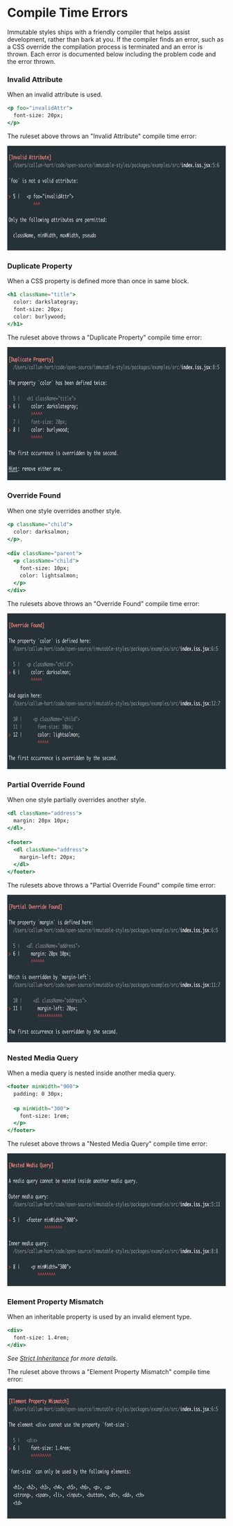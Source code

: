 # Compile Time Errors

Immutable styles ships with a friendly compiler that helps assist development, rather than bark at you. If the compiler finds an error, such as a CSS override the compilation process is terminated and an error is thrown. Each error is documented below including the problem code and the error thrown.

### Invalid Attribute

When an invalid attribute is used.

```jsx
<p foo="invalidAttr">
  font-size: 20px;
</p>
```

The ruleset above throws an "Invalid Attribute" compile time error:

<p align="center">
  <img src="../docs/_images/UnknownAttribute.png"
    width="780px"
    height="241px"
    alt="Unknown Attribute compile time error"
    title="Unknown Attribute compile time error"
  />
</p>

### Duplicate Property

When a CSS property is defined more than once in same block.

```jsx
<h1 className="title">
  color: darkslategray;
  font-size: 20px;
  color: burlywood;
</h1>
```

The ruleset above throws a "Duplicate Property" compile time error:

<p align="center">
  <img src="../docs/_images/DuplicateCSSProperty.png"
    width="780px"
    height="307px"
    alt="Duplicate CSS Property compile time error"
    title="Duplicate CSS Property compile time error"
  />
</p>

### Override Found

When one style overrides another style.

```jsx
<p className="child">
  color: darksalmon;
</p>,

<div className="parent">
  <p className="child">
    font-size: 10px;
    color: lightsalmon;
  </p>
</div>
```

The rulesets above throws an "Override Found" compile time error:

<p align="center">
  <img src="../docs/_images/ExactOverrideFound.png"
    width="785px"
    height="359px"
    alt="Exact Override Found compile time error"
    title="Exact Override Found compile time error"
  />
</p>

### Partial Override Found

When one style partially overrides another style.

```jsx
<dl className="address">
  margin: 20px 10px;
</dl>,

<footer>
  <dl className="address">
    margin-left: 20px;
  </dl>
</footer>
```

The rulesets above throws a "Partial Override Found" compile time error:

<p align="center">
  <img src="../docs/_images/PartialOverrideFound.png"
    width="785px"
    height="340px"
    alt="Partial Override Found compile time error"
    title="Partial Override Found compile time error"
  />
</p>

### Nested Media Query

When a media query is nested inside another media query.

```jsx
<footer minWidth="900">
  padding: 0 30px;

  <p minWidth="300">
    font-size: 1rem;
  </p>
</footer>
```

The ruleset above throws a "Nested Media Query" compile time error:

<p align="center">
  <img src="../docs/_images/NestedMediaQuery.png"
    width="785px"
    height="306px"
    alt="Nested Media Query compile time error"
    title="Nested Media Query compile time error"
  />
</p>

### Element Property Mismatch

When an inheritable property is used by an invalid element type.

```jsx
<div>
  font-size: 1.4rem;
</div>
```

*See [Strict Inheritance]() for more details.*

The ruleset above throws a "Element Property Mismatch" compile time error:

<p align="center">
  <img src="../docs/_images/ElementPropertyMismatch.png"
    width="785px"
    height="299px"
    alt="Element Property Mismatch compile time error"
    title="Element Property Mismatch compile time error"
  />
</p>
